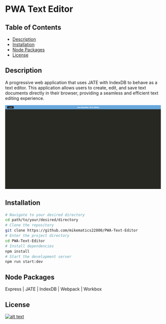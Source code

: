 # PWA Text Editor

## Table of Contents
- [Description](#description)
- [Installation](#installation)
- [Node Packages](#node-packages)
- [License](#license)

## Description
A progressive web application that uses JATE with IndexDB to behave as a text editor. This application allows users to create, edit, and save text documents directly in their browser, providing a seamless and efficient text editing experience.

[![](./public/screenshot.png)](https://mikematics22800.github.io/PWA-Text-Editor)

## Installation

```bash
# Navigate to your desired directory
cd path/to/your/desired/directory
# Clone the repository
git clone https://github.com/mikematics22800/PWA-Text-Editor
# Enter the project directory
cd PWA-Text-Editor
# Install dependencies
npm install
# Start the development server
npm run start:dev
```
## Node Packages
Express | JATE | IndexDB | Webpack | Workbox

## License
[![alt text](https://img.shields.io/badge/License-ISC-blue.svg)](https://opensource.org/licenses/ISC)
